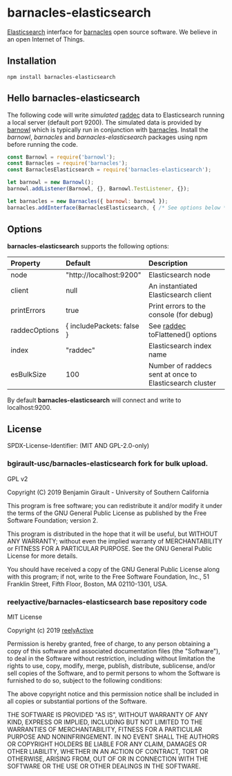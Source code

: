 barnacles-elasticsearch
=======================

[Elasticsearch](https://www.elastic.co/products/elasticsearch) interface for [barnacles](https://github.com/reelyactive/barnacles/) open source software.  We believe in an open Internet of Things.

Installation
------------

    npm install barnacles-elasticsearch


Hello barnacles-elasticsearch
-----------------------------

The following code will write _simulated_ [raddec](https://github.com/reelyactive/raddec/) data to Elasticsearch running a local server (default port 9200).  The simulated data is provided by [barnowl](https://github.com/reelyactive/barnowl/) which is typically run in conjunction with [barnacles](https://github.com/reelyactive/barnacles/).  Install the _barnowl_, _barnacles_ and _barnacles-elasticsearch_ packages using npm before running the code.

```javascript
const Barnowl = require('barnowl');
const Barnacles = require('barnacles');
const BarnaclesElasticsearch = require('barnacles-elasticsearch');

let barnowl = new Barnowl();
barnowl.addListener(Barnowl, {}, Barnowl.TestListener, {});

let barnacles = new Barnacles({ barnowl: barnowl });
barnacles.addInterface(BarnaclesElasticsearch, { /* See options below */ });
```


Options
-------

__barnacles-elasticsearch__ supports the following options:

| Property      | Default                   | Description                    | 
|:--------------|:--------------------------|:-------------------------------|
| node          | "http://localhost:9200"   | Elasticsearch node             |
| client        | null                      | An instantiated Elasticsearch client |
| printErrors   | true                      | Print errors to the console (for debug) |
| raddecOptions | { includePackets: false } | See [raddec](https://github.com/reelyactive/raddec/) toFlattened() options |
| index         | "raddec"                  | Elasticsearch index name       |
| esBulkSize    | 100                       | Number of raddecs sent at once to Elasticsearch cluster |

By default __barnacles-elasticsearch__ will connect and write to localhost:9200.


License
-------

SPDX-License-Identifier: (MIT AND GPL-2.0-only)

### bgirault-usc/barnacles-elasticsearch fork for bulk upload.

GPL v2

Copyright (C) 2019 Benjamin Girault - University of Southern California

This program is free software; you can redistribute it and/or
modify it under the terms of the GNU General Public License
as published by the Free Software Foundation; version 2.

This program is distributed in the hope that it will be useful,
but WITHOUT ANY WARRANTY; without even the implied warranty of
MERCHANTABILITY or FITNESS FOR A PARTICULAR PURPOSE.  See the
GNU General Public License for more details.

You should have received a copy of the GNU General Public License
along with this program; if not, write to the Free Software
Foundation, Inc., 51 Franklin Street, Fifth Floor, Boston, MA  02110-1301, USA.




### reelyactive/barnacles-elasticsearch base repository code

MIT License

Copyright (c) 2019 [reelyActive](https://www.reelyactive.com)

Permission is hereby granted, free of charge, to any person obtaining a copy of this software and associated documentation files (the "Software"), to deal in the Software without restriction, including without limitation the rights to use, copy, modify, merge, publish, distribute, sublicense, and/or sell copies of the Software, and to permit persons to whom the Software is furnished to do so, subject to the following conditions:

The above copyright notice and this permission notice shall be included in all copies or substantial portions of the Software.

THE SOFTWARE IS PROVIDED "AS IS", WITHOUT WARRANTY OF ANY KIND, EXPRESS OR 
IMPLIED, INCLUDING BUT NOT LIMITED TO THE WARRANTIES OF MERCHANTABILITY, 
FITNESS FOR A PARTICULAR PURPOSE AND NONINFRINGEMENT. IN NO EVENT SHALL THE 
AUTHORS OR COPYRIGHT HOLDERS BE LIABLE FOR ANY CLAIM, DAMAGES OR OTHER 
LIABILITY, WHETHER IN AN ACTION OF CONTRACT, TORT OR OTHERWISE, ARISING FROM, 
OUT OF OR IN CONNECTION WITH THE SOFTWARE OR THE USE OR OTHER DEALINGS IN 
THE SOFTWARE.
